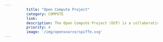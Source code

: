 ```yaml
---
          title: "Open Compute Project"
          category: COMPUTE
          link: 
          description: The Open Compute Project (OCP) is a collaborative community focused on redesigning hardware technology to efficiently support the growing demands on compute infrastructure.
          priority: 4
          image: '/img/opensource/spiffe.svg'
---
```

          